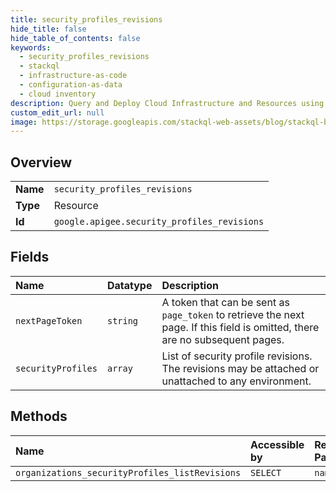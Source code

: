 ```yaml
---
title: security_profiles_revisions
hide_title: false
hide_table_of_contents: false
keywords:
  - security_profiles_revisions
  - stackql
  - infrastructure-as-code
  - configuration-as-data
  - cloud inventory
description: Query and Deploy Cloud Infrastructure and Resources using SQL
custom_edit_url: null
image: https://storage.googleapis.com/stackql-web-assets/blog/stackql-blog-post-featured-image.png
---
```

  
    

## Overview
<table><tbody>
<tr><td><b>Name</b></td><td><code>security_profiles_revisions</code></td></tr>
<tr><td><b>Type</b></td><td>Resource</td></tr>
<tr><td><b>Id</b></td><td><code>google.apigee.security_profiles_revisions</code></td></tr>
</tbody></table>

## Fields
| Name | Datatype | Description |
|:-----|:---------|:------------|
| `nextPageToken` | `string` | A token that can be sent as `page_token` to retrieve the next page. If this field is omitted, there are no subsequent pages. |
| `securityProfiles` | `array` | List of security profile revisions. The revisions may be attached or unattached to any environment. |
## Methods
| Name | Accessible by | Required Params |
|:-----|:--------------|:----------------|
| `organizations_securityProfiles_listRevisions` | `SELECT` | `name` |
